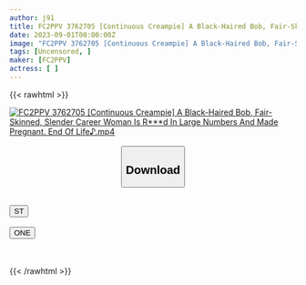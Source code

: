 ```yaml
---
author: j91
title: FC2PPV 3762705 [Continuous Creampie] A Black-Haired Bob, Fair-Skinned, Slender Career Woman Is R***d In Large Numbers And Made Pregnant. End Of Life♪
date: 2023-09-01T00:00:00Z
image: "FC2PPV 3762705 [Continuous Creampie] A Black-Haired Bob, Fair-Skinned, Slender Career Woman Is R***d In Large Numbers And Made Pregnant. End Of Life♪.jpg"
tags: [Uncensored, ]
maker: [FC2PPV]
actress: [ ]
---
```



{{< rawhtml >}}

<div class="video" data-videoid="GKZAzqYDqdT1wlZ">
    <a href="javascript:;">
        <img src="https://my.j91.asia/posts/FC2PPV 3762705 [Continuous Creampie] A Black-Haired Bob, Fair-Skinned, Slender Career Woman Is R***d In Large Numbers And Made Pregnant. End Of Life♪/FC2PPV 3762705 [Continuous Creampie] A Black-Haired Bob, Fair-Skinned, Slender Career Woman Is R***d In Large Numbers And Made Pregnant. End Of Life♪.jpg" width="WIDTH" height="HEIGHT" alt="FC2PPV 3762705 [Continuous Creampie] A Black-Haired Bob, Fair-Skinned, Slender Career Woman Is R***d In Large Numbers And Made Pregnant. End Of Life♪.mp4" loading="lazy">
    </a>
</div>

<script type="text/javascript" src="https://j91.asia/asset/on-demand-st.js"></script>

<br>
  <link rel="stylesheet" href="https://j91.asia/asset/bs5.css">
  
  <center>
  <button class="btn btn-primary" type="button" data-bs-toggle="collapse" data-bs-target=".multi-collapse" aria-expanded="false" aria-controls="multiCollapseExample1 multiCollapseExample2"><h2>Download</h2></button></center>
</p>
<div class="row">
  <div class="col">
    <div class="collapse multi-collapse" id="multiCollapseExample1">
      <div class="card card-body">
	      	      <br>
<div class="buttons">  
<a href="https://streamtape.to/v/GKZAzqYDqdT1wlZ"><button class="btn-hover color-3"><i class="fa fa-download"></i> ST</button></a></div>
    </div>
  </div>
</div>
  <div class="col">
    <div class="collapse multi-collapse" id="multiCollapseExample2">
      <div class="card card-body">
	      <br>
<div class="buttons">
    <a href="https://oneupload.to/gq5imhg19moc"><button class="btn-hover color-9"><i class="fa fa-download"></i> ONE</button></a></div>
<br><br>
      </div>
    </div>
  </div>
</div>

{{< /rawhtml >}}